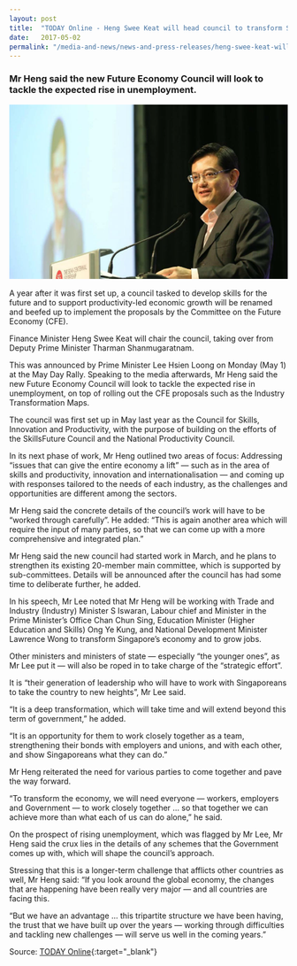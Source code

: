 ```yaml
---
layout: post
title:  "TODAY Online - Heng Swee Keat will head council to transform Singapore’s economy "
date:   2017-05-02
permalink: "/media-and-news/news-and-press-releases/heng-swee-keat-will-head-council-to-transform-singapore-economy"
---
```


### **Mr Heng said the new Future Economy Council will look to tackle the expected rise in unemployment.**

![TODAY Online - Heng Swee Keat will head council to transform Singapore’s economy](/images/heng-swee-keat-will-head-council-to-transform-singapore-economy.png)

A year after it was first set up, a council tasked to develop skills for the future and to support productivity-led economic growth will be renamed and beefed up to implement the proposals by the Committee on the Future Economy (CFE).

Finance Minister Heng Swee Keat will chair the council, taking over from Deputy Prime Minister Tharman Shanmugaratnam. 

This was announced by Prime Minister Lee Hsien Loong on Monday (May 1) at the May Day Rally. Speaking to the media afterwards, Mr Heng said the new Future Economy Council will look to tackle the expected rise in unemployment, on top of rolling out the CFE proposals such as the Industry Transformation Maps. 

The council was first set up in May last year as the Council for Skills, Innovation and Productivity, with the purpose of building on the efforts of the SkillsFuture Council and the National Productivity Council.

In its next phase of work, Mr Heng outlined two areas of focus: Addressing “issues that can give the entire economy a lift” — such as in the area of skills and productivity, innovation and internationalisation — and coming up with responses tailored to the needs of each industry, as the challenges and opportunities are different among the sectors. 

Mr Heng said the concrete details of the council’s work will have to be “worked through carefully”. He added: “This is again another area which will require the input of many parties, so that we can come up with a more comprehensive and integrated plan.”

Mr Heng said the new council had started work in March, and he plans to strengthen its existing 20-member main committee, which is supported by sub-committees. Details will be announced after the council has had some time to deliberate further, he added.

In his speech, Mr Lee noted that Mr Heng will be working with Trade and Industry (Industry) Minister S Iswaran, Labour chief and Minister in the Prime Minister’s Office Chan Chun Sing, Education Minister (Higher Education and Skills) Ong Ye Kung, and National Development Minister Lawrence Wong to transform Singapore’s economy and to grow jobs. 

Other ministers and ministers of state — especially “the younger ones”, as Mr Lee put it — will also be roped in to take charge of the “strategic effort”.

It is “their generation of leadership who will have to work with Singaporeans to take the country to new heights”, Mr Lee said. 

“It is a deep transformation, which will take time and will extend beyond this term of government,” he added. 

“It is an opportunity for them to work closely together as a team, strengthening their bonds with employers and unions, and with each other, and show Singaporeans what they can do.” 

Mr Heng reiterated the need for various parties to come together and pave the way forward. 

“To transform the economy, we will need everyone — workers, employers and Government — to work closely together … so that together we can achieve more than what each of us can do alone,” he said.

On the prospect of rising unemployment, which was flagged by Mr Lee, Mr Heng said the crux lies in the details of any schemes that the Government comes up with, which will shape the council’s approach. 

Stressing that this is a longer-term challenge that afflicts other countries as well, Mr Heng said: “If you look around the global economy, the changes that are happening have been really very major — and all countries are facing this. 

“But we have an advantage ... this tripartite structure we have been having, the trust that we have built up over the years — working through difficulties and tackling new challenges — will serve us well in the coming years.” 

Source: [TODAY Online](https://www.todayonline.com/business/heng-swee-keat-heads-future-economy-council){:target="_blank"}

